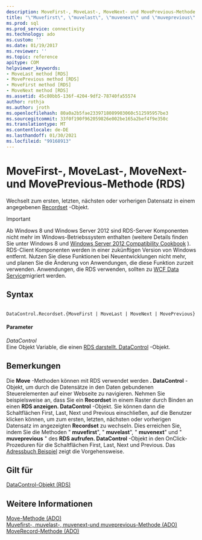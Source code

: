 ```yaml
---
description: MoveFirst-, MoveLast-, MoveNext- und MovePrevious-Methode (RDS)
title: "\"Muvefirst\", \"muvelast\", \"muvenext\" und \"muveprevious\" (RDS) | Microsoft-Dokumentation"
ms.prod: sql
ms.prod_service: connectivity
ms.technology: ado
ms.custom: ''
ms.date: 01/19/2017
ms.reviewer: ''
ms.topic: reference
apitype: COM
helpviewer_keywords:
- MoveLast method [RDS]
- MovePrevious method [RDS]
- MoveFirst method [RDS]
- MoveNext method [RDS]
ms.assetid: 45c80bb5-136f-4204-9df2-78740fa55574
author: rothja
ms.author: jroth
ms.openlocfilehash: 80a0a2b5fae2339718089903060c512595957be3
ms.sourcegitcommit: 33f0f190f962059826e002be165a2bef4f9e350c
ms.translationtype: MT
ms.contentlocale: de-DE
ms.lasthandoff: 01/30/2021
ms.locfileid: "99168913"
---
```

# <a name="movefirst-movelast-movenext-and-moveprevious-methods-rds"></a>MoveFirst-, MoveLast-, MoveNext- und MovePrevious-Methode (RDS)
Wechselt zum ersten, letzten, nächsten oder vorherigen Datensatz in einem angegebenen [Recordset](../ado-api/recordset-object-ado.md) -Objekt.  
  
> [!IMPORTANT]
>  Ab Windows 8 und Windows Server 2012 sind RDS-Server Komponenten nicht mehr im Windows-Betriebssystem enthalten (weitere Details finden Sie unter Windows 8 und [Windows Server 2012 Compatibility Cookbook](https://www.microsoft.com/download/details.aspx?id=27416) ). RDS-Client Komponenten werden in einer zukünftigen Version von Windows entfernt. Nutzen Sie diese Funktionen bei Neuentwicklungen nicht mehr, und planen Sie die Änderung von Anwendungen, die diese Funktion zurzeit verwenden. Anwendungen, die RDS verwenden, sollten zu [WCF Data Service](/dotnet/framework/wcf/)migriert werden.  
  
## <a name="syntax"></a>Syntax  
  
```  
  
DataControl.Recordset.{MoveFirst | MoveLast | MoveNext | MovePrevious}  
```  
  
#### <a name="parameters"></a>Parameter  
 *DataControl*  
 Eine Objekt Variable, die einen [RDS darstellt. DataControl](./datacontrol-object-rds.md) -Objekt.  
  
## <a name="remarks"></a>Bemerkungen  
 Die **Move** -Methoden können mit RDS verwendet werden **. DataControl** -Objekt, um durch die Datensätze in den Daten gebundenen Steuerelementen auf einer Webseite zu navigieren. Nehmen Sie beispielsweise an, dass Sie ein **Recordset** in einem Raster durch Binden an einen **RDS anzeigen. DataControl** -Objekt. Sie können dann die Schaltflächen First, Last, Next und Previous einschließen, auf die Benutzer klicken können, um zum ersten, letzten, nächsten oder vorherigen Datensatz im angezeigten **Recordset** zu wechseln. Dies erreichen Sie, indem Sie die Methoden " **muvefirst**", " **muvelast**", " **muvenext**" und " **muveprevious** " des **RDS aufrufen. DataControl** -Objekt in den OnClick-Prozeduren für die Schaltflächen First, Last, Next und Previous. Das [Adressbuch Beispiel](../../guide/remote-data-service/address-book-navigation-buttons.md) zeigt die Vorgehensweise.  
  
## <a name="applies-to"></a>Gilt für  
 [DataControl-Objekt (RDS)](./datacontrol-object-rds.md)  
  
## <a name="see-also"></a>Weitere Informationen  
 [Move-Methode (ADO)](../ado-api/move-method-ado.md)   
 [Muvefirst-, muvelast-, muvenext-und muveprevious-Methode (ADO)](../ado-api/movefirst-movelast-movenext-and-moveprevious-methods-ado.md)   
 [MoveRecord-Methode (ADO)](../ado-api/moverecord-method-ado.md)